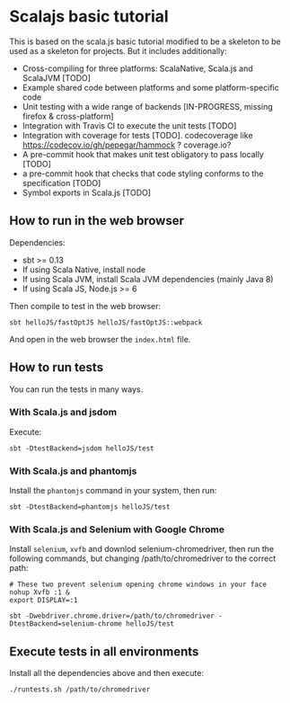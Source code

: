 # Scalajs basic tutorial

This is based on the scala.js basic tutorial modified to be a skeleton to be used as
a skeleton for projects. But it includes additionally:
- Cross-compiling for three platforms: ScalaNative, Scala.js and ScalaJVM [TODO]
- Example shared code between platforms and some platform-specific code
- Unit testing with a wide range of backends [IN-PROGRESS, missing firefox & cross-platform]
- Integration with Travis CI to execute the unit tests [TODO]
- Integration with coverage for tests [TODO]. codecoverage like https://codecov.io/gh/pepegar/hammock ? coverage.io?
- A pre-commit hook that makes unit test obligatory to pass locally [TODO]
- a pre-commit hook that checks that code styling conforms to the specification [TODO]
- Symbol exports in Scala.js [TODO]

## How to run in the web browser

Dependencies:
- sbt >= 0.13
- If using Scala Native, install node
- If using Scala JVM, install Scala JVM dependencies (mainly Java 8)
- If using Scala JS, Node.js >= 6

Then compile to test in the web browser:

    sbt helloJS/fastOptJS helloJS/fastOptJS::webpack

And open in the web browser the `index.html` file.

## How to run tests

You can run the tests in many ways.

### With Scala.js and jsdom

Execute:

    sbt -DtestBackend=jsdom helloJS/test

### With Scala.js and phantomjs

Install the `phantomjs` command in your system, then run:

    sbt -DtestBackend=phantomjs helloJS/test

### With Scala.js and Selenium with Google Chrome

Install `selenium`, `xvfb` and downlod selenium-chromedriver, then run the
following commands, but changing /path/to/chromedriver to the correct path:

    # These two prevent selenium opening chrome windows in your face
    nohup Xvfb :1 &
    export DISPLAY=:1

    sbt -Dwebdriver.chrome.driver=/path/to/chromedriver -DtestBackend=selenium-chrome helloJS/test


## Execute tests in all environments

Install all the dependencies above and then execute:

    ./runtests.sh /path/to/chromedriver
